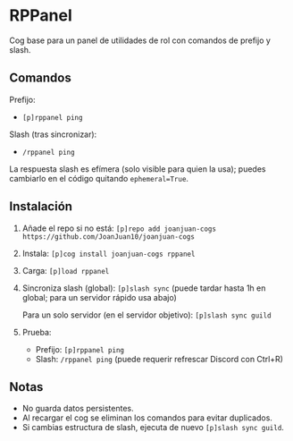 # RPPanel

Cog base para un panel de utilidades de rol con comandos de prefijo y slash.

## Comandos

Prefijo:
- `[p]rppanel ping`

Slash (tras sincronizar):
- `/rppanel ping`

La respuesta slash es efímera (solo visible para quien la usa); puedes cambiarlo en el código quitando `ephemeral=True`.

## Instalación

1. Añade el repo si no está:
   `[p]repo add joanjuan-cogs https://github.com/JoanJuan10/joanjuan-cogs`
2. Instala:
   `[p]cog install joanjuan-cogs rppanel`
3. Carga:
   `[p]load rppanel`
4. Sincroniza slash (global):
   `[p]slash sync`  (puede tardar hasta 1h en global; para un servidor rápido usa abajo)
   
   Para un solo servidor (en el servidor objetivo):
   `[p]slash sync guild`
5. Prueba:
   - Prefijo: `[p]rppanel ping`
   - Slash: `/rppanel ping` (puede requerir refrescar Discord con Ctrl+R)

## Notas
- No guarda datos persistentes.
- Al recargar el cog se eliminan los comandos para evitar duplicados.
- Si cambias estructura de slash, ejecuta de nuevo `[p]slash sync guild`.
